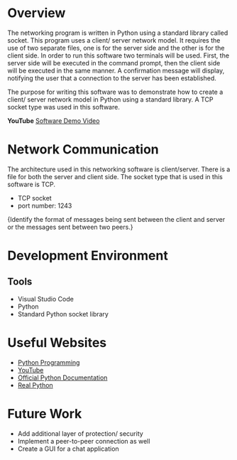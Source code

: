 # Overview

The networking program is written in Python using a standard library called socket. This program uses a client/ server network model. It requires the use of two separate files,
one is for the server side and the other is for the client side. In order to run this software two terminals will be used. First, the server side will be executed 
in the command prompt, then the client side will be executed in the same manner. A confirmation message will display, notifying the user that a connection to the
server has been established. 

The purpose for writing this software was to demonstrate how to create a client/ server network model in Python using a standard library. A TCP socket type was used
in this software. 

**YouTube**
[Software Demo Video]()

# Network Communication

The architecture used in this networking software is client/server. There is a file for both the server and client side.
The socket type that is used in this software is TCP. 

- TCP socket
- port number: 1243

{Identify the format of messages being sent between the client and server or the messages sent between two peers.}

# Development Environment

Tools
-----
- Visual Studio Code
- Python
- Standard Python socket library


# Useful Websites

* [Python Programming](https://pythonprogramming.net/sockets-tutorial-python-3/)
* [YouTube](https://www.youtube.com/watch?v=3QiPPX-KeSc)
* [Official Python Documentation](https://docs.python.org/3/library/socket.html)
* [Real Python](https://realpython.com/python-sockets/)

# Future Work

* Add additional layer of protection/ security
* Implement a peer-to-peer connection as well
* Create a GUI for a chat application
